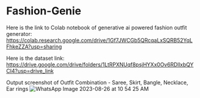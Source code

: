 # Fashion-Genie

Here is the link to Colab notebook of generative ai powered fashion outfit generator:
https://colab.research.google.com/drive/1Gf7JWCGb5QRcqaLxSQRB52YqLFhkeZZA?usp=sharing

Here is the dataset link:
https://drive.google.com/drive/folders/1LtRPXNUqf8psjHYXx0Ov6RDllxbQYCI4?usp=drive_link

Output screenshot of Outfit Combination - Saree, Skirt, Bangle, Necklace, Ear rings
![WhatsApp Image 2023-08-26 at 10 54 25 AM](https://github.com/Sasireka3019/Fashion-Genie/assets/80803086/4db254a4-02cd-430a-810c-f37d0d81166b)
